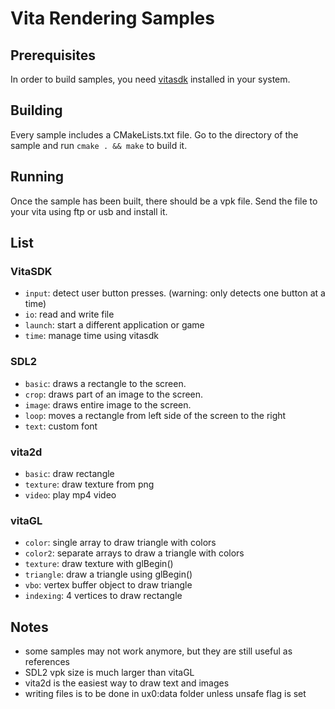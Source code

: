 # Vita Rendering Samples

## Prerequisites

In order to build samples, you need [vitasdk](https://vitasdk.org) installed in your system.

## Building

Every sample includes a CMakeLists.txt file. Go to the directory of the sample and run `cmake . && make` to build it.

## Running

Once the sample has been built, there should be a vpk file. Send the file to your vita using ftp or usb and install it.

## List

### VitaSDK

* `input`: detect user button presses. (warning: only detects one button at a time)
* `io`: read and write file
* `launch`: start a different application or game
* `time`: manage time using vitasdk

### SDL2

* `basic`: draws a rectangle to the screen.
* `crop`: draws part of an image to the screen.
* `image`: draws entire image to the screen.
* `loop`: moves a rectangle from left side of the screen to the right
* `text`: custom font

### vita2d

* `basic`: draw rectangle
* `texture`: draw texture from png
* `video`: play mp4 video

### vitaGL

* `color`: single array to draw triangle with colors
* `color2`: separate arrays to draw a triangle with colors
* `texture`: draw texture with glBegin()
* `triangle`: draw a triangle using glBegin()
* `vbo`: vertex buffer object to draw triangle
* `indexing`: 4 vertices to draw rectangle

## Notes

* some samples may not work anymore, but they are still useful as references
* SDL2 vpk size is much larger than vitaGL
* vita2d is the easiest way to draw text and images
* writing files is to be done in ux0:data folder unless unsafe flag is set
